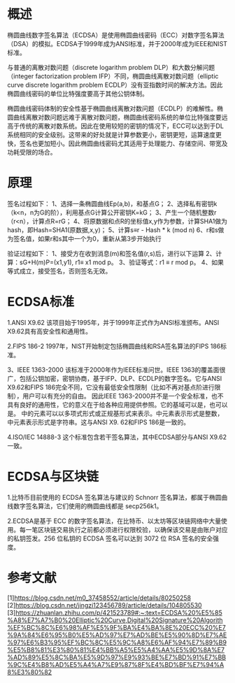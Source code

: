 概述
=

椭圆曲线数字签名算法（ECDSA）是使用椭圆曲线密码（ECC）对数字签名算法（DSA）的模拟。ECDSA于1999年成为ANSI标准，并于2000年成为IEEE和NIST标准。

与普通的离散对数问题（discrete logarithm problem DLP）和大数分解问题（integer factorization problem IFP）不同，椭圆曲线离散对数问题（elliptic curve discrete logarithm problem ECDLP）没有亚指数时间的解决方法。因此椭圆曲线密码的单位比特强度要高于其他公钥体制。

椭圆曲线密码体制的安全性基于椭圆曲线离散对数问题（ECDLP）的难解性。椭圆曲线离散对数问题远难于离散对数问题，椭圆曲线密码系统的单位比特强度要远高于传统的离散对数系统。因此在使用较短的密钥的情况下，ECC可以达到于DL系统相同的安全级别。这带来的好处就是计算参数更小，密钥更短，运算速度更快，签名也更加短小。因此椭圆曲线密码尤其适用于处理能力、存储空间、带宽及功耗受限的场合。

原理
=

签名过程如下：
1、选择一条椭圆曲线Ep(a,b)，和基点G；
2、选择私有密钥k（k<n，n为G的阶），利用基点G计算公开密钥K=kG；
3、产生一个随机整数r（r<n），计算点R=rG；
4、将原数据和点R的坐标值x,y作为参数，计算SHA1做为hash，即Hash=SHA1(原数据,x,y)；
5、计算s≡r - Hash * k (mod n)
6、r和s做为签名值，如果r和s其中一个为0，重新从第3步开始执行

验证过程如下：
1、接受方在收到消息(m)和签名值(r,s)后，进行以下运算
2、计算：sG+H(m)P=(x1,y1), r1≡ x1 mod p。
3、验证等式：r1 ≡ r mod p。
4、如果等式成立，接受签名，否则签名无效。

ECDSA标准
=

1.ANSI X9.62
该项目始于1995年，并于1999年正式作为ANSI标准颁布。ANSI X9.62具有高安全性和通用性。

2.FIPS 186-2
1997年，NIST开始制定包括椭圆曲线和RSA签名算法的FIPS 186标准。

3、IEEE 1363-2000
该标准于2000年作为IEEE标准问世。IEEE 1363的覆盖面很广，包括公钥加密，密钥协商，基于IFP、DLP、ECDLP的数字签名。它与ANSI X9.62和FIPS 186完全不同，它没有最低安全性限制（比如不再对基点阶进行限制），用户可以有充分的自由。
因此IEEE 1363-2000并不是一个安全标准，也不具有良好的通用性，它的意义在于给各种应用提供参照。它的基域可以是，也可以是。 中的元素可以以多项式形式或正规基形式来表示。中元素表示形式是整数，中元素表示形式是字符串。这与ANSI X9. 62和FIPS 186是一致的。

4.ISO/IEC 14888-3
这个标准包含若干签名算法，其中ECDSA部分与ANSI X9.62一致。

ECDSA与区块链
=

1.比特币目前使用的 ECDSA 签名算法与建议的 Schnorr 签名算法，都属于椭圆曲线数字签名算法，它们使用的椭圆曲线都是 secp256k1。

2.ECDSA是基于 ECC 的数字签名算法，在比特币、以太坊等区块链网络中大量使用。每一笔区块链交易执行之前都必须进行权限校验，以确保该交易是由账户对应的私钥签发。256 位私钥的 ECDSA 签名可以达到 3072 位 RSA 签名的安全强度。




参考文献
=
[1]https://blog.csdn.net/m0_37458552/article/details/80250258
[2]https://blog.csdn.net/jingzi123456789/article/details/104805530
[3]https://zhuanlan.zhihu.com/p/421523789#:~:text=ECDSA%20%E5%85%A8%E7%A7%B0%20Elliptic%20Curve,Digital%20Signature%20Algorith%EF%BC%8C%E6%98%AF%E5%9F%BA%E4%BA%8E%20ECC%20%E7%9A%84%E6%95%B0%E5%AD%97%E7%AD%BE%E5%90%8D%E7%AE%97%E6%B3%95%EF%BC%8C%E5%9C%A8%E6%AF%94%E7%89%B9%E5%B8%81%E3%80%81%E4%BB%A5%E5%A4%AA%E5%9D%8A%E7%AD%89%E5%8C%BA%E5%9D%97%E9%93%BE%E7%BD%91%E7%BB%9C%E4%B8%AD%E5%A4%A7%E9%87%8F%E4%BD%BF%E7%94%A8%E3%80%82















